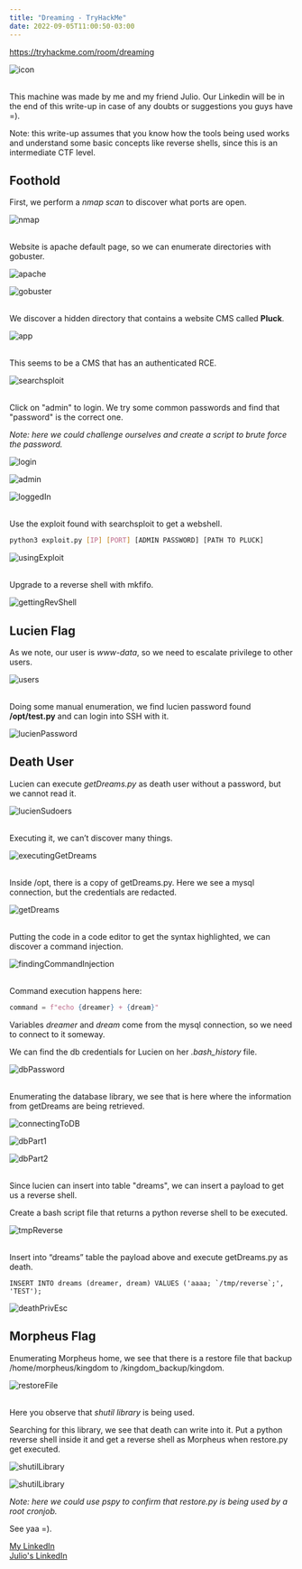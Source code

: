 ```yaml
---
title: "Dreaming - TryHackMe"
date: 2022-09-05T11:00:50-03:00
---
```


https://tryhackme.com/room/dreaming

![icon](/dreaming/icon.png)

\
This machine was made by me and my friend Julio. Our Linkedin will be in the end of this write-up in case of any doubts or suggestions you guys have =).

Note: this write-up assumes that you know how the tools being used works and understand some basic concepts like reverse shells, since this is an intermediate CTF level.

## **Foothold**

First, we perform a *nmap scan* to discover what ports are open.

![nmap](/dreaming/nmap.png)

\
Website is apache default page, so we can enumerate directories with gobuster.

![apache](/dreaming/website.png)

![gobuster](/dreaming/goBuster.png)

\
We discover a hidden directory that contains a website CMS called **Pluck**.

![app](/dreaming/app.png)

\
This seems to be a CMS that has an authenticated RCE.

![searchsploit](/dreaming/searchsploit.png)

\
Click on "admin" to login. We try some common passwords and find that "password" is the correct one.  

*Note: here we could challenge ourselves and create a script to brute force the password.*

![login](/dreaming/pluck.png)

![admin](/dreaming/login.png)

![loggedIn](/dreaming/loggedIn.png)

\
Use the exploit found with searchsploit to get a webshell.

```bash
python3 exploit.py [IP] [PORT] [ADMIN PASSWORD] [PATH TO PLUCK]
```

![usingExploit](/dreaming/usingExploit.png)

\
Upgrade to a reverse shell with mkfifo.

![gettingRevShell](/dreaming/gettingRevShell.png)

## **Lucien Flag**

As we note, our user is *www-data*, so we need to escalate privilege to other users.  

![users](/dreaming/listingUsers.png)

\
Doing some manual enumeration, we find lucien password found **/opt/test.py** and can login into SSH with it.

![lucienPassword](/dreaming/lucienPassword.png)

## **Death User**

Lucien can execute *getDreams.py* as death user without a password, but we cannot read it.

![lucienSudoers](/dreaming/lucienSudoers.png)

\
Executing it, we can’t discover many things.

![executingGetDreams](/dreaming/executingGetDreams.png)

\
Inside /opt, there is a copy of getDreams.py. Here we see a mysql connection, but the credentials are redacted.

![getDreams](/dreaming/getDreams.png)

\
Putting the code in a code editor to get the syntax highlighted, we can discover a command injection.


![findingCommandInjection](/dreaming/findingCommandInjection.png)

\
Command execution happens here:

```python
command = f"echo {dreamer} + {dream}"
```

Variables *dreamer* and *dream* come from the mysql connection, so we need to connect to it someway.  

We can find the db credentials for Lucien on her *.bash_history* file.

![dbPassword](/dreaming/dbPassword.png)

\
Enumerating the database library, we see that is here where the information from getDreams are being retrieved. 

![connectingToDB](/dreaming/connectingToDB.png)

![dbPart1](/dreaming/dbPart1.png)

![dbPart2](/dreaming/dbPart2.png)

\
Since lucien can insert into table "dreams", we can insert a payload to get us a reverse shell.  

Create a bash script file that returns a python reverse shell to be executed.

![tmpReverse](/dreaming/tmpReverse.png)

\
Insert into “dreams” table the payload above and execute getDreams.py as death.

```mysql
INSERT INTO dreams (dreamer, dream) VALUES ('aaaa; `/tmp/reverse`;', 'TEST');
```

![deathPrivEsc](/dreaming/deathPrivEsc.png)

## **Morpheus Flag**

Enumerating Morpheus home, we see that there is a restore file that backup /home/morpheus/kingdom to /kingdom_backup/kingdom.

![restoreFile](/dreaming/restoreFile.png)

\
Here you observe that *shutil library* is being used.  

Searching for this library, we see that death can write into it. Put a python reverse shell inside it and get a reverse shell as Morpheus when restore.py get executed.  


![shutilLibrary](/dreaming/shutilLibrary.png)

![shutilLibrary](/dreaming/morpheusPrivEsc.png)

*Note: here we could use pspy to confirm that restore.py is being used by a root cronjob.* 

See yaa =).

[My LinkedIn](https://www.linkedin.com/in/eduardo-bido-541430193/)  
[Julio's LinkedIn](https://www.linkedin.com/in/julio-cfa/)